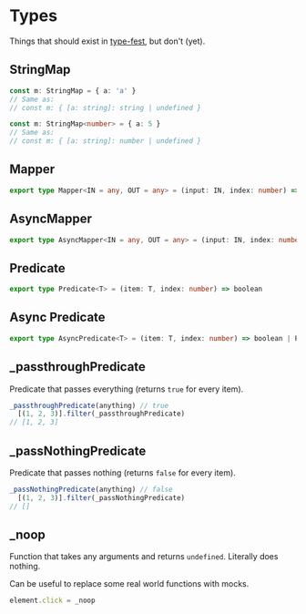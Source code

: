 # Types

Things that should exist in [type-fest](https://github.com/sindresorhus/type-fest), but don't (yet).

## StringMap

```ts
const m: StringMap = { a: 'a' }
// Same as:
// const m: { [a: string]: string | undefined }

const m: StringMap<number> = { a: 5 }
// Same as:
// const m: { [a: string]: number | undefined }
```

## Mapper

```ts
export type Mapper<IN = any, OUT = any> = (input: IN, index: number) => OUT
```

## AsyncMapper

```ts
export type AsyncMapper<IN = any, OUT = any> = (input: IN, index: number) => OUT | PromiseLike<OUT>
```

## Predicate

```ts
export type Predicate<T> = (item: T, index: number) => boolean
```

## Async Predicate

```ts
export type AsyncPredicate<T> = (item: T, index: number) => boolean | PromiseLike<boolean>
```

## \_passthroughPredicate

Predicate that passes everything (returns `true` for every item).

```ts
_passthroughPredicate(anything) // true
  [(1, 2, 3)].filter(_passthroughPredicate)
// [1, 2, 3]
```

## \_passNothingPredicate

Predicate that passes nothing (returns `false` for every item).

```ts
_passNothingPredicate(anything) // false
  [(1, 2, 3)].filter(_passNothingPredicate)
// []
```

## \_noop

Function that takes any arguments and returns `undefined`. Literally does nothing.

Can be useful to replace some real world functions with mocks.

```ts
element.click = _noop
```
